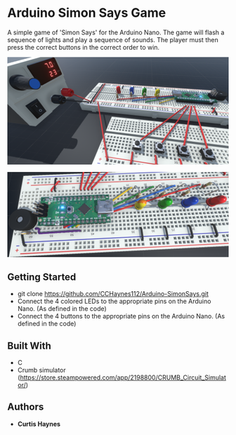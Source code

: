 # Arduino Simon Says Game
A simple game of 'Simon Says' for the Arduino Nano. The game will flash a sequence of lights and play a sequence of sounds. The player must then press the correct buttons in the correct order to win.

![img1](https://github.com/CCHaynes112/Arduino-SimonSays/blob/master/img1.png)

![img2](https://github.com/CCHaynes112/Arduino-SimonSays/blob/master/img2.png)


## Getting Started
* git clone https://github.com/CCHaynes112/Arduino-SimonSays.git
* Connect the 4 colored LEDs to the appropriate pins on the Arduino Nano. (As defined in the code)
* Connect the 4 buttons to the appropriate pins on the Arduino Nano. (As defined in the code)


## Built With
* C
* Crumb simulator (https://store.steampowered.com/app/2198800/CRUMB_Circuit_Simulator/)


## Authors
* **Curtis Haynes**